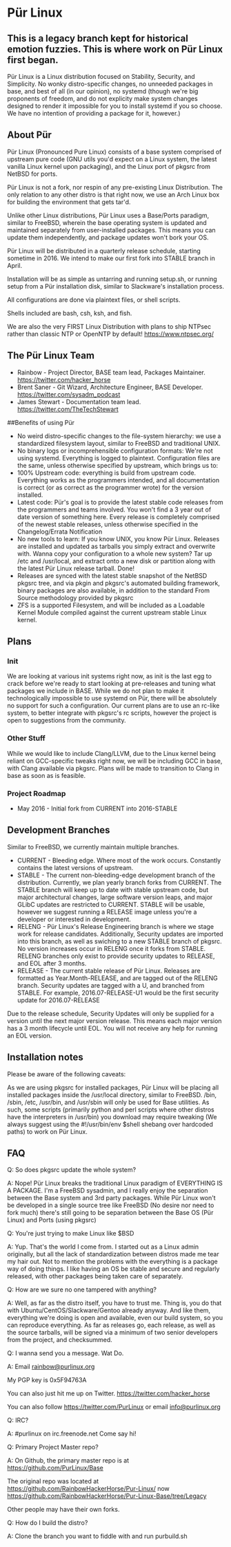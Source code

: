 # Pür Linux

## This is a legacy branch kept for historical emotion fuzzies. This is where work on Pür Linux first began.

Pür Linux is a Linux distribution focused on Stability, Security, and Simplicity. No wonky distro-specific changes, no unneeded packages in base, and best of all (in our opinion), no systemd (though we're big proponents of freedom, and do not explicity make system changes designed to render it impossible for you to install systemd if you so choose. We have no intention of providing a package for it, however.)

## About Pür
Pür Linux (Pronounced Pure Linux) consists of a base system comprised of upstream pure code (GNU utils you'd expect on a Linux system, the latest vanilla Linux kernel upon packaging), and the Linux port of pkgsrc from NetBSD for ports.

Pür Linux is not a fork, nor respin of any pre-existing Linux Distribution.
The only relation to any other distro is that right now, we use an Arch Linux box for building the environment that gets tar'd.

Unlike other Linux distributions, Pür Linux uses a Base/Ports paradigm, similar to FreeBSD, wherein the base operating system is updated and maintained separately from user-installed packages. This means you can update them independently, and package updates won't bork your OS.

Pür Linux will be distributed in a quarterly release schedule, starting sometime in 2016. We intend to make our first fork into STABLE branch in April.

Installation will be as simple as untarring and running setup.sh, or running setup from a Pür installation disk, similar to Slackware's installation process.

All configurations are done via plaintext files, or shell scripts.

Shells included are bash, csh, ksh, and fish.

We are also the very FIRST Linux Distribution with plans to ship NTPsec rather than classic NTP or OpenNTP by default!
https://www.ntpsec.org/

## The Pür Linux Team
* Rainbow  - Project Director, BASE team lead, Packages Maintainer. https://twitter.com/hacker_horse
* Brent Saner - Git Wizard, Architecture Engineer, BASE Developer.  https://twitter.com/sysadm_podcast
* James Stewart - Documentation team lead. https://twitter.com/TheTechStewart

##Benefits of using Pür
* No weird distro-specific changes to the file-system hierarchy: we use a standardized filesystem layout, similar to FreeBSD and traditional UNIX.
* No binary logs or incomprehensible configuration formats: We're not using systemd. Everything is logged to plaintext. Configuration files are the same, unless otherwise specified by upstream, which brings us to:
* 100% Upstream code: everything is build from upstream code. Everything works as the programmers intended, and all documentation is correct (or as correct as the programmer wrote) for the version installed.
* Latest code: Pür's goal is to provide the latest stable code releases from the programmers and teams involved. You won't find a 3 year out of date version of something here. Every release is completely comprised of the newest stable releases, unless otherwise specified in the Changelog/Errata Notification
* No new tools to learn: If you know UNIX, you know Pür Linux. Releases are installed and updated as tarballs you simply extract and overwrite with. Wanna copy your configuration to a whole new system? Tar up /etc and /usr/local, and extract onto a new disk or partition along with the latest Pür Linux release tarball. Done!
* Releases are synced with the latest stable snapshot of the NetBSD pkgsrc tree, and via pkgin and pkgsrc's automated building framework, binary packages are also available, in addition to the standard From Source methodology provided by pkgsrc
* ZFS is a supported Filesystem, and will be included as a Loadable Kernel Module compiled against the current upstream stable Linux kernel.

## Plans

### Init
We are looking at various init systems right now, as init is the last egg to crack before we're ready to start looking at pre-releases and tuning what packages we include in BASE.
While we do not plan to make it technologically impossible to use systemd on Pür, there will be absolutely no support for such a configuration.
Our current plans are to use an rc-like system, to better integrate with pkgsrc's rc scripts, however the project is open to suggestions from the community.

### Other Stuff
While we would like to include Clang/LLVM, due to the Linux kernel being reliant on GCC-specific tweaks right now, we will be including GCC in base, with Clang available via pkgsrc. Plans will be made to transition to Clang in base as soon as is feasible.

### Project Roadmap
* May 2016 - Initial fork from CURRENT into 2016-STABLE

## Development Branches
Similar to FreeBSD, we currently maintain multiple branches. 
* CURRENT - Bleeding edge. Where most of the work occurs. Constantly contains the latest versions of upstream.
* STABLE - The current non-bleeding-edge development branch of the distribution. Currently, we plan yearly branch forks from CURRENT. The STABLE branch will keep up to date with stable upstream code, but major architectural changes, large software version leaps, and major GLibC updates are restricted to CURRENT. STABLE will be usable, however we suggest running a RELEASE image unless you're a developer or interested in development.
* RELENG - Pür Linux's Release Engineering branch is where we stage work for release candidates. Additionally, Security updates are imported into this branch, as well as swiching to a new STABLE branch of pkgsrc. No version increases occur in RELENG once it forks from STABLE. RELENG branches only exist to provide security updates to RELEASE, and EOL after 3 months.
* RELEASE - The current stable release of Pür Linux. Releases are formatted as Year.Month-RELEASE, and are tagged out of the RELENG branch. Security updates are tagged with a U, and branched from STABLE. For example, 2016.07-RELEASE-U1 would be the first security update for 2016.07-RELEASE

Due to the release schedule, Security Updates will only be supplied for a version until the next major version release.
This means each major version has a 3 month lifecycle until EOL. You will not receive any help for running an EOL version.

## Installation notes

Please be aware of the following caveats:

As we are using pkgsrc for installed packages, Pür Linux will be placing all installed packages inside the /usr/local directory, similar to FreeBSD. /bin, /sbin, /etc, /usr/bin, and /usr/sbin will only be used for Base utilities.
As such, some scripts (primarily python and perl scripts where other distros have the interpreters in /usr/bin) you download may require tweaking (We always suggest using the #!/usr/bin/env $shell shebang over hardcoded paths) to work on Pür Linux.

## FAQ

Q: So does pkgsrc update the whole system?

A: Nope! Pür Linux breaks the traditional Linux paradigm of EVERYTHING IS A PACKAGE. I'm a FreeBSD sysadmin, and I really enjoy the separation between the Base system and 3rd party packages. While Pür Linux won't be developed in a single source tree like FreeBSD (No desire nor need to fork much) there's still going to be separation between the Base OS (Pür Linux) and Ports (using pkgsrc)


Q: You're just trying to make Linux like $BSD

A: Yup. That's the world I come from. I started out as a Linux admin originally, but all the lack of standardization between distros made me tear my hair out. Not to mention the problems with the everything is a package way of doing things.
I like having an OS be stable and secure and regularly released, with other packages being taken care of separately.


Q: How are we sure no one tampered with anything?

A: Well, as far as the distro itself, you have to trust me. Thing is, you do that with Ubuntu/CentOS/Slackware/Gentoo already anyway. And like them, everything we're doing is open and available, even our build system, so you can reproduce everything. As far as releases go, each release, as well as the source tarballs, will be signed via a minimum of two senior developers from the project, and checksummed.

Q: I wanna send you a message. Wat Do.

A: Email rainbow@purlinux.org

My PGP key is 0x5F94763A

You can also just hit me up on Twitter. https://twitter.com/hacker_horse

You can also follow https://twitter.com/PurLinux or email info@purlinux.org

Q: IRC?

A: #purlinux on irc.freenode.net 
Come say hi!

Q: Primary Project Master repo?

A: On Github, the primary master repo is at https://github.com/PurLinux/Base 

The original repo was located at https://github.com/RainbowHackerHorse/Pur-Linux/ now https://github.com/RainbowHackerHorse/Pur-Linux-Base/tree/Legacy

Other people may have their own forks. 

Q: How do I build the distro?

A: Clone the branch you want to fiddle with and run purbuild.sh 
